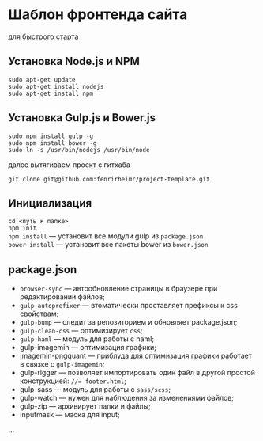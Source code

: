 # Шаблон фронтенда сайта
для быстрого старта

## Установка Node.js и NPM

`sudo apt-get update`<br>
`sudo apt-get install nodejs`<br>
`sudo apt-get install npm`

## Установка Gulp.js и Bower.js

`sudo npm install gulp -g`<br>
`sudo npm install bower -g `<br>
`sudo ln -s /usr/bin/nodejs /usr/bin/node`

далее вытягиваем проект с гитхаба

`git clone git@github.com:fenrirheimr/project-template.git`

## Инициализация

`cd <путь к папке>`<br>
`npm init`<br>
`npm install` — установит все модули gulp из `package.json`<br>
`bower install` — установит все пакеты bower из `bower.json`

## package.json

- `browser-sync` — автообновление страницы в браузере при редактировании файлов;
- `gulp-autoprefixer` — втоматически проставляет префиксы к css свойствам;
- `gulp-bump` — следит за репозиторием и обновляет package.json;
- `gulp-clean-css` — оптимизирует `css`;
- `gulp-haml` — модуль для работы с haml;
- gulp-imagemin — оптимизация графики;
- imagemin-pngquant — приблуда для оптимизация графики работает в связке с `gulp-imagemin`;
- gulp-rigger — позволяет импортировать один файл в другой простой конструкцией: `//= footer.html`;
- gulp-sass — модуль для работы с `sass/scss`;
- gulp-watch — нужен для наблюдения за изменениями файлов;
- gulp-zip — архивирует папки и файлы;
- inputmask — маска для input;

...

<!--
```
bootstrap/
├── css/
│   ├── bootstrap.css
│   ├── bootstrap.css.map
│   ├── bootstrap.min.css
│   └── bootstrap.min.css.map
└── js/
    ├── bootstrap.js
    └── bootstrap.min.js
```
-->